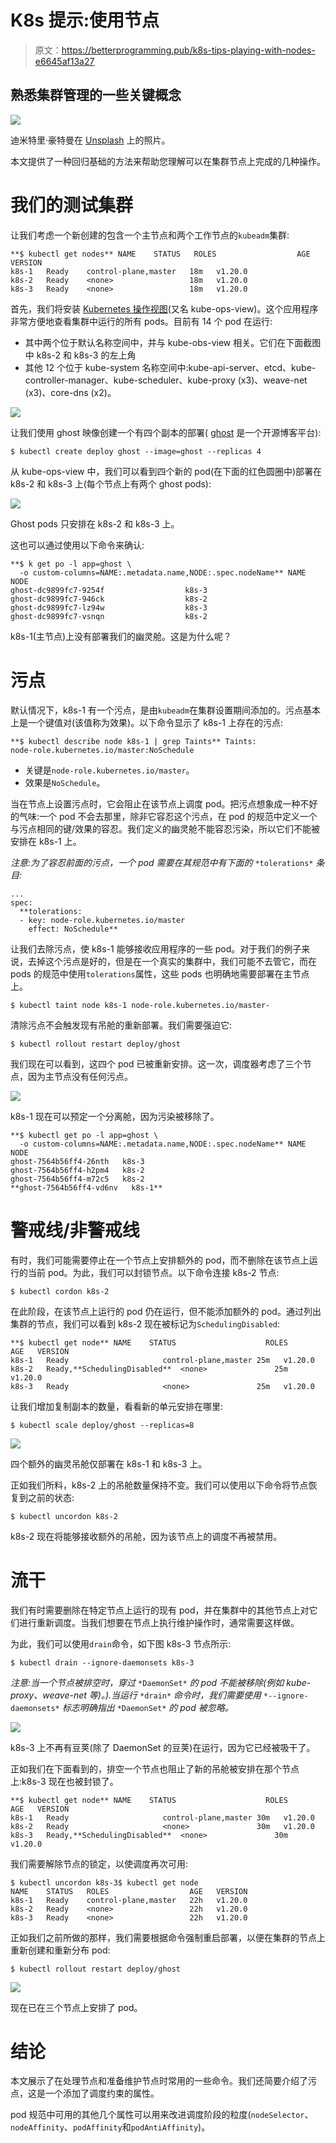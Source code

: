 # K8s 提示:使用节点

> 原文：<https://betterprogramming.pub/k8s-tips-playing-with-nodes-e6645af13a27>

## 熟悉集群管理的一些关键概念

![](img/46bb738853a1a409e7f44a75e86a878c.png)

迪米特里·豪特曼在 [Unsplash](https://unsplash.com/s/photos/kitten-playing?utm_source=unsplash&utm_medium=referral&utm_content=creditCopyText) 上的照片。

本文提供了一种回归基础的方法来帮助您理解可以在集群节点上完成的几种操作。

# 我们的测试集群

让我们考虑一个新创建的包含一个主节点和两个工作节点的`kubeadm`集群:

```
**$ kubectl get nodes** NAME    STATUS   ROLES                  AGE   VERSION
k8s-1   Ready    control-plane,master   18m   v1.20.0
k8s-2   Ready    <none>                 18m   v1.20.0
k8s-3   Ready    <none>                 18m   v1.20.0
```

首先，我们将安装 [Kubernetes 操作视图](https://codeberg.org/hjacobs/kube-ops-view)(又名 kube-ops-view)。这个应用程序非常方便地查看集群中运行的所有 pods。目前有 14 个 pod 在运行:

*   其中两个位于默认名称空间中，并与 kube-obs-view 相关。它们在下面截图中 k8s-2 和 k8s-3 的左上角
*   其他 12 个位于 kube-system 名称空间中:kube-api-server、etcd、kube-controller-manager、kube-scheduler、kube-proxy (x3)、weave-net (x3)、core-dns (x2)。

![](img/046717a9085b837d2a499780eb2d17c2.png)

让我们使用 ghost 映像创建一个有四个副本的部署( [ghost](https://github.com/TryGhost/Ghost) 是一个开源博客平台):

```
$ kubectl create deploy ghost --image=ghost --replicas 4
```

从 kube-ops-view 中，我们可以看到四个新的 pod(在下面的红色圆圈中)部署在 k8s-2 和 k8s-3 上(每个节点上有两个 ghost pods):

![](img/7bd283b4ddf6b7e22fd3c6609d9be96f.png)

Ghost pods 只安排在 k8s-2 和 k8s-3 上。

这也可以通过使用以下命令来确认:

```
**$ k get po -l app=ghost \
  -o custom-columns=NAME:.metadata.name,NODE:.spec.nodeName** NAME                                   NODE
ghost-dc9899fc7-9254f                  k8s-3
ghost-dc9899fc7-946ck                  k8s-2
ghost-dc9899fc7-lz94w                  k8s-3
ghost-dc9899fc7-vsnqn                  k8s-2
```

k8s-1(主节点)上没有部署我们的幽灵舱。这是为什么呢？

# **污点**

默认情况下，k8s-1 有一个污点，是由`kubeadm`在集群设置期间添加的。污点基本上是一个键值对(该值称为效果)。以下命令显示了 k8s-1 上存在的污点:

```
**$ kubectl describe node k8s-1 | grep Taints** Taints:             node-role.kubernetes.io/master:NoSchedule
```

*   关键是`node-role.kubernetes.io/master`。
*   效果是`NoSchedule`。

当在节点上设置污点时，它会阻止在该节点上调度 pod。把污点想象成一种不好的气味:一个 pod 不会去那里，除非它容忍这个污点，在 pod 的规范中定义一个与污点相同的键/效果的容忍。我们定义的幽灵舱不能容忍污染，所以它们不能被安排在 k8s-1 上。

*注意:为了容忍前面的污点，一个 pod 需要在其规范中有下面的* `*tolerations*` *条目:*

```
...
spec:
  **tolerations:
  - key: node-role.kubernetes.io/master
    effect: NoSchedule**
```

让我们去除污点，使 k8s-1 能够接收应用程序的一些 pod。对于我们的例子来说，去掉这个污点是好的，但是在一个真实的集群中，我们可能不去管它，而在 pods 的规范中使用`tolerations`属性，这些 pods 也明确地需要部署在主节点上。

```
$ kubectl taint node k8s-1 node-role.kubernetes.io/master-
```

清除污点不会触发现有吊舱的重新部署。我们需要强迫它:

```
$ kubectl rollout restart deploy/ghost
```

我们现在可以看到，这四个 pod 已被重新安排。这一次，调度器考虑了三个节点，因为主节点没有任何污点。

![](img/5cc00dd172ac344ad05036508f5711d3.png)

k8s-1 现在可以预定一个分离舱，因为污染被移除了。

```
**$ kubectl get po -l app=ghost \
  -o custom-columns=NAME:.metadata.name,NODE:.spec.nodeName** NAME                     NODE
ghost-7564b56ff4-26nth   k8s-3
ghost-7564b56ff4-h2pm4   k8s-2
ghost-7564b56ff4-m72c5   k8s-2
**ghost-7564b56ff4-vd6nv   k8s-1**
```

# 警戒线/非警戒线

有时，我们可能需要停止在一个节点上安排额外的 pod，而不删除在该节点上运行的当前 pod。为此，我们可以封锁节点。以下命令连接 k8s-2 节点:

```
$ kubectl cordon k8s-2
```

在此阶段，在该节点上运行的 pod 仍在运行，但不能添加额外的 pod。通过列出集群的节点，我们可以看到 k8s-2 现在被标记为`SchedulingDisabled`:

```
**$ kubectl get node** NAME    STATUS                    ROLES                AGE   VERSION
k8s-1   Ready                     control-plane,master 25m   v1.20.0
k8s-2   Ready,**SchedulingDisabled**  <none>               25m   v1.20.0
k8s-3   Ready                     <none>               25m   v1.20.0
```

让我们增加复制副本的数量，看看新的单元安排在哪里:

```
$ kubectl scale deploy/ghost --replicas=8
```

![](img/5302a75f174bd4b8141ac347c3e82147.png)

四个额外的幽灵吊舱仅部署在 k8s-1 和 k8s-3 上。

正如我们所料，k8s-2 上的吊舱数量保持不变。我们可以使用以下命令将节点恢复到之前的状态:

```
$ kubectl uncordon k8s-2
```

k8s-2 现在将能够接收额外的吊舱，因为该节点上的调度不再被禁用。

# 流干

我们有时需要删除在特定节点上运行的现有 pod，并在集群中的其他节点上对它们进行重新调度。当我们想要在节点上执行维护操作时，通常需要这样做。

为此，我们可以使用`drain`命令，如下图 k8s-3 节点所示:

```
$ kubectl drain --ignore-daemonsets k8s-3
```

*注意:当一个节点被排空时，穿过* `*DaemonSet*` *的 pod 不能被移除(例如 kube-proxy、weave-net 等)。).当运行* `*drain*` *命令时，我们需要使用* `*--ignore-daemonsets*` *标志明确指出* `*DaemonSet*` *的 pod 被忽略。*

![](img/ee62c98929373aed2482f1e650ce28f4.png)

k8s-3 上不再有豆荚(除了 DaemonSet 的豆荚)在运行，因为它已经被吸干了。

正如我们在下面看到的，排空一个节点也阻止了新的吊舱被安排在那个节点上:k8s-3 现在也被封锁了。

```
**$ kubectl get node** NAME    STATUS                    ROLES                AGE   VERSION
k8s-1   Ready                     control-plane,master 30m   v1.20.0
k8s-2   Ready                     <none>               30m   v1.20.0
k8s-3   Ready,**SchedulingDisabled**  <none>               30m   v1.20.0
```

我们需要解除节点的锁定，以使调度再次可用:

```
$ kubectl uncordon k8s-3$ kubectl get node
NAME    STATUS   ROLES                  AGE   VERSION
k8s-1   Ready    control-plane,master   22h   v1.20.0
k8s-2   Ready    <none>                 22h   v1.20.0
k8s-3   Ready    <none>                 22h   v1.20.0
```

正如我们之前所做的那样，我们需要根据命令强制重启部署，以便在集群的节点上重新创建和重新分布 pod:

```
$ kubectl rollout restart deploy/ghost
```

![](img/5af45b4b0754437a60fa9af614f0292e.png)

现在已在三个节点上安排了 pod。

# 结论

本文展示了在处理节点和准备维护节点时常用的一些命令。我们还简要介绍了污点，这是一个添加了调度约束的属性。

pod 规范中可用的其他几个属性可以用来改进调度阶段的粒度(`nodeSelector`、`nodeAffinity`、`podAffinity`和`podAntiAffinity`)。